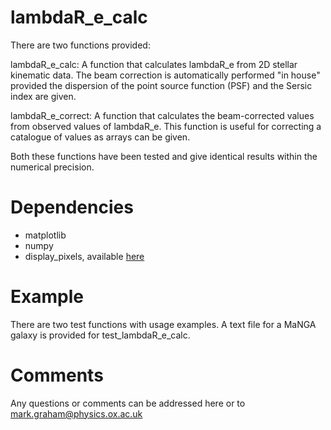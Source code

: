 # lambdaR_e_calc

There are two functions provided:

lambdaR_e_calc: A function that calculates lambdaR_e from 2D stellar kinematic data. The beam correction is automatically performed "in house" provided the dispersion of the point source function (PSF) and the Sersic index are given. 

lambdaR_e_correct: A function that calculates the beam-corrected values from observed values of lambdaR_e. This function is useful for correcting a catalogue of values as arrays can be given.

Both these functions have been tested and give identical results within the numerical precision.

# Dependencies

* matplotlib
* numpy
* display_pixels, available [here](http://purl.org/cappellari/software)

# Example

There are two test functions with usage examples. A text file for a MaNGA galaxy is provided for test_lambdaR_e_calc.

# Comments

Any questions or comments can be addressed here or to mark.graham@physics.ox.ac.uk
